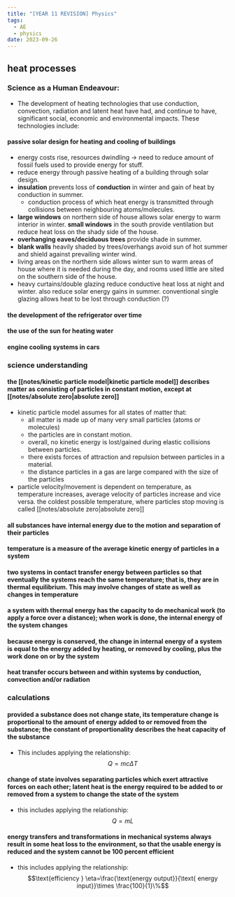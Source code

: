 ```yaml
---
title: "[YEAR 11 REVISION] Physics"
tags:
  - AE
  - physics
date: 2023-09-26
---
```

## heat processes
### Science as a Human Endeavour:
- The development of heating technologies that use conduction, convection, radiation and latent heat have had, and continue to have, significant social, economic and environmental impacts. These technologies include:
#### passive solar design for heating and cooling of buildings
- energy costs rise, resources dwindling -> need to reduce amount of fossil fuels used to provide energy for stuff.
- reduce energy through passive heating of a building through solar design.
- **insulation** prevents loss of **conduction** in winter and gain of heat by conduction in summer.
	- conduction process of which heat energy is transmitted through collisions between neighbouring atoms/molecules.
- **large windows** on northern side of house allows solar energy to warm interior in winter. **small windows** in the south provide ventilation but reduce heat loss on the shady side of the house.
- **overhanging eaves/deciduous trees** provide shade in summer.
- **blank walls** heavily shaded by trees/overhangs avoid sun of hot summer and shield against prevailing winter wind.
- living areas on the northern side allows winter sun to warm areas of house where it is needed during the day, and rooms used little are sited on the southern side of the house.
- heavy curtains/double glazing reduce conductive heat loss at night and winter. also reduce solar energy gains in summer. conventional single glazing allows heat to be lost through conduction (?)
#### the development of the refrigerator over time
#### the use of the sun for heating water
#### engine cooling systems in cars
### science understanding
#### the [[notes/kinetic particle model|kinetic particle model]] describes matter as consisting of particles in constant motion, except at [[notes/absolute zero|absolute zero]]
- kinetic particle model assumes for all states of matter that:
	- all matter is made up of many very small particles (atoms or molecules)
	- the particles are in constant motion.
	- overall, no kinetic energy is lost/gained during elastic collisions between particles.
	- there exists forces of attraction and repulsion between particles in a material.
	- the distance particles in a gas are large compared with the size of the particles
- particle velocity/movement is dependent on temperature, as temperature increases, average velocity of particles increase and vice versa. the coldest possible temperature, where particles stop moving is called [[notes/absolute zero|absolute zero]]
#### all substances have internal energy due to the motion and separation of their particles
#### temperature is a measure of the average kinetic energy of particles in a system
#### two systems in contact transfer energy between particles so that eventually the systems reach the same temperature; that is, they are in thermal equilibrium. This may involve changes of state as well as changes in temperature
#### a system with thermal energy has the capacity to do mechanical work (to apply a force over a distance); when work is done, the internal energy of the system changes
#### because energy is conserved, the change in internal energy of a system is equal to the energy added by heating, or removed by cooling, plus the work done on or by the system
#### heat transfer occurs between and within systems by conduction, convection and/or radiation
### calculations
#### provided a substance does not change state, its temperature change is proportional to the amount of energy added to or removed from the substance; the constant of proportionality describes the heat capacity of the substance
- This includes applying the relationship: $$Q=mc\Delta T$$
#### change of state involves separating particles which exert attractive forces on each other; latent heat is the energy required to be added to or removed from a system to change the state of the system
- this includes applying the relationship: $$Q=mL$$
#### energy transfers and transformations in mechanical systems always result in some heat loss to the environment, so that the usable energy is reduced and the system cannot be 100 percent efficient
- this includes applying the relationship: $$\text{efficiency } \eta=\frac{\text{energy output}}{\text{ energy input}}\times \frac{100}{1}\%$$